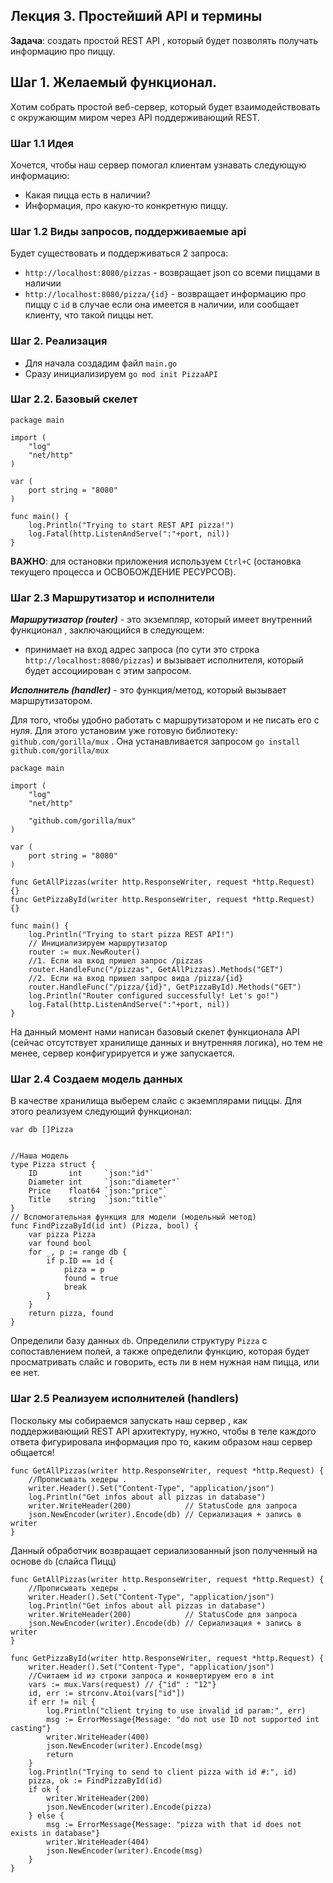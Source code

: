 ## Лекция 3. Простейший API и термины

**Задача**: создать простой REST API , который будет позволять получать информацию про пиццу.

## Шаг 1. Желаемый функционал.
Хотим собрать простой веб-сервер, который будет взаимодействовать с окружающим миром через API поддерживающий REST.

### Шаг 1.1 Идея
Хочется, чтобы наш сервер помогал клиентам узнавать следующую информацию:
* Какая пицца есть в наличии?
* Информация, про какую-то конкретную пиццу.

### Шаг 1.2 Виды запросов, поддерживаемые api
Будет существовать и поддерживаться 2 запроса:
* ```http://localhost:8080/pizzas``` - возвращает json со всеми пиццами в наличии
* ```http://localhost:8080/pizza/{id}``` - возвращает информацию про пиццу с ```id``` в случае если она имеется в наличии, или сообщает клиенту, что такой пиццы нет.


### Шаг 2. Реализация
* Для начала создадим файл ```main.go```
* Сразу инициализируем ```go mod init PizzaAPI```

### Шаг 2.2. Базовый скелет
```
package main

import (
	"log"
	"net/http"
)

var (
	port string = "8080"
)

func main() {
	log.Println("Trying to start REST API pizza!")
	log.Fatal(http.ListenAndServe(":"+port, nil))
}

```
**ВАЖНО**: для остановки приложения используем ```Ctrl+C``` (остановка текущего процесса и ОСВОБОЖДЕНИЕ РЕСУРСОВ).

### Шаг 2.3 Маршрутизатор и исполнители
***Маршрутизатор (router)*** - это экземпляр, который имеет внутренний функционал , заключающийся в следующем:
* принимает на вход адрес запроса (по сути это строка ```http://localhost:8080/pizzas```) и вызывает исполнителя, который будет ассоциирован с этим запросом.

***Исполнитель (handler)*** - это функция/метод, который вызывает маршрутизатором.

Для того, чтобы удобно работать с маршрутизатором и не писать его с нуля. Для этого установим уже готовую библиотеку:  ```github.com/gorilla/mux``` . 
Она устанавливается запросом ```go install github.com/gorilla/mux```

```
package main

import (
	"log"
	"net/http"

	"github.com/gorilla/mux"
)

var (
	port string = "8080"
)

func GetAllPizzas(writer http.ResponseWriter, request *http.Request) {}
func GetPizzaById(writer http.ResponseWriter, request *http.Request) {}

func main() {
	log.Println("Trying to start pizza REST API!")
	// Инициализируем маршрутизатор
	router := mux.NewRouter()
	//1. Если на вход пришел запрос /pizzas
	router.HandleFunc("/pizzas", GetAllPizzas).Methods("GET")
	//2. Если на вход пришел запрос вида /pizza/{id}
	router.HandleFunc("/pizza/{id}", GetPizzaById).Methods("GET")
	log.Println("Router configured successfully! Let's go!")
	log.Fatal(http.ListenAndServe(":"+port, nil))
}

```

На данный момент нами написан базовый скелет функционала API (сейчас отсутствует хранилище данных и внутренняя логика), но тем не менее, сервер конфигурируется и уже запускается.

### Шаг 2.4 Создаем модель данных
В качестве хранилища выберем слайс с экземплярами пиццы.
Для этого реализуем следующий функционал:
```
var db []Pizza


//Наша модель
type Pizza struct {
	ID       int     `json:"id"`
	Diameter int     `json:"diameter"`
	Price    float64 `json:"price"`
	Title    string  `json:"title"`
}
// Вспомогательная функция для модели (модельный метод)
func FindPizzaById(id int) (Pizza, bool) {
	var pizza Pizza
	var found bool
	for _, p := range db {
		if p.ID == id {
			pizza = p
			found = true
			break
		}
	}
	return pizza, found
}
```

Определили базу данных ```db```. Определили структуру ```Pizza``` с сопоставлением полей, а также определили функцию, которая будет просматривать слайс и говорить, есть ли в нем нужная нам пицца, или ее нет.

### Шаг 2.5 Реализуем исполнителей (handlers)
Поскольку мы собираемся запускать наш сервер , как поддерживающий REST API архитектуру, нужно, чтобы в теле каждого ответа фигурировала информация про то, каким образом наш сервер общается!
```
func GetAllPizzas(writer http.ResponseWriter, request *http.Request) {
	//Прописывать хедеры .
	writer.Header().Set("Content-Type", "application/json")
	log.Println("Get infos about all pizzas in database")
	writer.WriteHeader(200)            // StatusCode для запроса
	json.NewEncoder(writer).Encode(db) // Сериализация + запись в writer
}

```

Данный обработчик возвращает сериализованный json полученный на основе ```db``` (слайса Пицц)
```
func GetAllPizzas(writer http.ResponseWriter, request *http.Request) {
	//Прописывать хедеры .
	writer.Header().Set("Content-Type", "application/json")
	log.Println("Get infos about all pizzas in database")
	writer.WriteHeader(200)            // StatusCode для запроса
	json.NewEncoder(writer).Encode(db) // Сериализация + запись в writer
}

func GetPizzaById(writer http.ResponseWriter, request *http.Request) {
	writer.Header().Set("Content-Type", "application/json")
	//Считаем id из строки запроса и конвертируем его в int
	vars := mux.Vars(request) // {"id" : "12"}
	id, err := strconv.Atoi(vars["id"])
	if err != nil {
		log.Println("client trying to use invalid id param:", err)
		msg := ErrorMessage{Message: "do not use ID not supported int casting"}
		writer.WriteHeader(400)
		json.NewEncoder(writer).Encode(msg)
		return
	}
	log.Println("Trying to send to client pizza with id #:", id)
	pizza, ok := FindPizzaById(id)
	if ok {
		writer.WriteHeader(200)
		json.NewEncoder(writer).Encode(pizza)
	} else {
		msg := ErrorMessage{Message: "pizza with that id does not exists in database"}
		writer.WriteHeader(404)
		json.NewEncoder(writer).Encode(msg)
	}
}

```